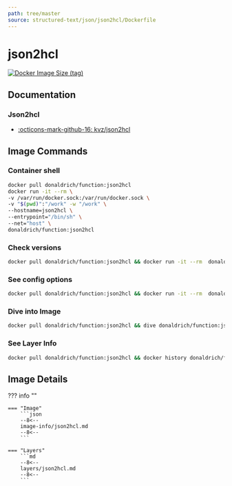 ```yaml
---
path: tree/master
source: structured-text/json/json2hcl/Dockerfile
---
```


# json2hcl

[![Docker Image Size (tag)](https://img.shields.io/docker/image-size/donaldrich/function/json2hcl?color=blue&label=donaldrich/function:json2hcl&logo=docker&style=flat-square)](https://hub.docker.com/r/donaldrich/function/json2hcl)

## Documentation

### Json2hcl

- [:octicons-mark-github-16: kvz/json2hcl](https://github.com/kvz/json2hcl)

## Image Commands

### Container shell

```sh
docker pull donaldrich/function:json2hcl
docker run -it --rm \
-v /var/run/docker.sock:/var/run/docker.sock \
-v "$(pwd)":"/work" -w "/work" \
--hostname=json2hcl \
--entrypoint="/bin/sh" \
--net="host" \
donaldrich/function:json2hcl
```

### Check versions

```sh
docker pull donaldrich/function:json2hcl && docker run -it --rm  donaldrich/function:json2hcl validate
```

### See config options

```sh
docker pull donaldrich/function:json2hcl && docker run -it --rm  donaldrich/function:json2hcl help
```

### Dive into Image

```sh
docker pull donaldrich/function:json2hcl && dive donaldrich/function:json2hcl
```

### See Layer Info

```sh
docker pull donaldrich/function:json2hcl && docker history donaldrich/function:json2hcl
```

## Image Details

??? info ""

    === "Image"
        ```json
        --8<--
        image-info/json2hcl.md
        --8<--
        ```

    === "Layers"
        ```md
        --8<--
        layers/json2hcl.md
        --8<--
        ```
